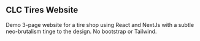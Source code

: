 ## CLC Tires Website

Demo 3-page website for a tire shop using React and NextJs with a subtle neo-brutalism tinge to the design. No bootstrap or Tailwind.
